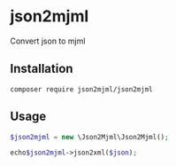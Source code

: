 # json2mjml
Convert json to mjml

## Installation
`composer require json2mjml/json2mjml`

## Usage
```php
$json2mjml = new \Json2Mjml\Json2Mjml();

echo$json2mjml->json2xml($json);
```

